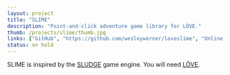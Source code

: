 ```yaml
---
layout: project
title: "SLIME"
description: "Point-and-click adventure game library for LÖVE."
thumb: /projects/slime/thumb.jpg
links: ["GitHub", "https://github.com/wesleywerner/loveslime", "Online Documentation", "http://wesleywerner.github.io/loveslime/", "Online Tutorial", "https://github.com/wesleywerner/loveslime/blob/master/tutorial/tutorial.md"]
status: on hold
---
```


SLIME is inspired by the [SLUDGE](https://opensludge.github.io/) game engine. You will need [LÖVE](https://love2d.org/).